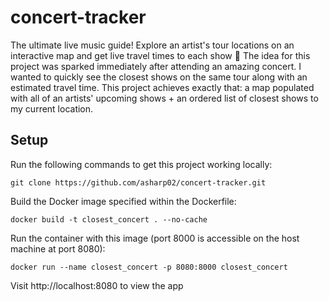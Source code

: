 # concert-tracker

The ultimate live music guide! Explore an artist's tour locations on an interactive map and get live travel times to each show 🎸
The idea for this project was sparked immediately after attending an amazing concert. I wanted to quickly see the closest shows on the same tour along
with an estimated travel time. This project achieves exactly that: a map populated with all of an artists' upcoming shows + an ordered list of closest shows to my current
location.

## Setup

Run the following commands to get this project working locally:

```
git clone https://github.com/asharp02/concert-tracker.git
```

Build the Docker image specified within the Dockerfile:

```
docker build -t closest_concert . --no-cache
```

Run the container with this image (port 8000 is accessible on the host machine at port 8080):

```
docker run --name closest_concert -p 8080:8000 closest_concert
```

Visit http://localhost:8080 to view the app
